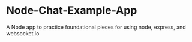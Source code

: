 # Node-Chat-Example-App
A Node app to practice foundational pieces for using node, express, and websocket.io
